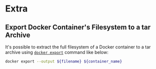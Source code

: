 # Extra

## Export Docker Container's Filesystem to a tar Archive

It's possible to extract the full filesystem of a Docker container to a tar archive using [`docker export`](https://docs.docker.com/engine/reference/commandline/export/) command like below:

```bash
docker export --output ${filename} ${container_name}
```
